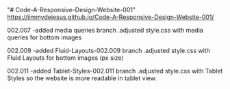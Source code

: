 "# Code-A-Responsive-Design-Website-001"
https://jimmydejesus.github.io/Code-A-Responsive-Design-Website-001/

002.007
-added media queries branch
 .adjusted style.css with media queries for bottom images

002.009
 -added Fluid-Layouts-002.009 branch
  .adjusted style.css with  Fluid Layouts for bottom images (px size)

002.011
  -added Tablet-Styles-002.011 branch
   .adjusted style.css with  Tablet Styles so the website is more readable
    in tablet view.
